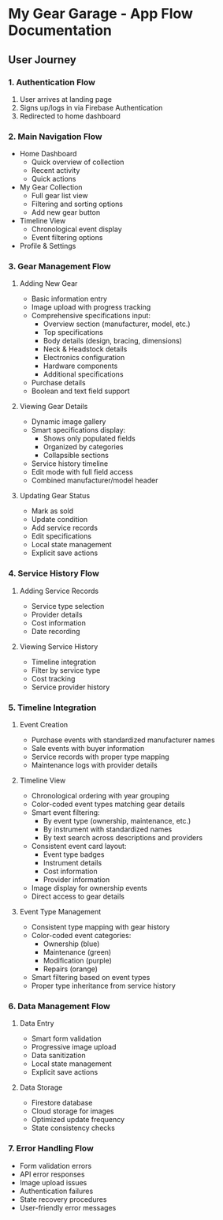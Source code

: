 # My Gear Garage - App Flow Documentation

## User Journey

### 1. Authentication Flow
1. User arrives at landing page
2. Signs up/logs in via Firebase Authentication
3. Redirected to home dashboard

### 2. Main Navigation Flow
- Home Dashboard
  - Quick overview of collection
  - Recent activity
  - Quick actions
- My Gear Collection
  - Full gear list view
  - Filtering and sorting options
  - Add new gear button
- Timeline View
  - Chronological event display
  - Event filtering options
- Profile & Settings

### 3. Gear Management Flow
1. Adding New Gear
   - Basic information entry
   - Image upload with progress tracking
   - Comprehensive specifications input:
     - Overview section (manufacturer, model, etc.)
     - Top specifications
     - Body details (design, bracing, dimensions)
     - Neck & Headstock details
     - Electronics configuration
     - Hardware components
     - Additional specifications
   - Purchase details
   - Boolean and text field support
   
2. Viewing Gear Details
   - Dynamic image gallery
   - Smart specifications display:
     - Shows only populated fields
     - Organized by categories
     - Collapsible sections
   - Service history timeline
   - Edit mode with full field access
   - Combined manufacturer/model header

3. Updating Gear Status
   - Mark as sold
   - Update condition
   - Add service records
   - Edit specifications
   - Local state management
   - Explicit save actions

### 4. Service History Flow
1. Adding Service Records
   - Service type selection
   - Provider details
   - Cost information
   - Date recording
   
2. Viewing Service History
   - Timeline integration
   - Filter by service type
   - Cost tracking
   - Service provider history

### 5. Timeline Integration
1. Event Creation
   - Purchase events with standardized manufacturer names
   - Sale events with buyer information
   - Service records with proper type mapping
   - Maintenance logs with provider details
   
2. Timeline View
   - Chronological ordering with year grouping
   - Color-coded event types matching gear details
   - Smart event filtering:
     - By event type (ownership, maintenance, etc.)
     - By instrument with standardized names
     - By text search across descriptions and providers
   - Consistent event card layout:
     - Event type badges
     - Instrument details
     - Cost information
     - Provider information
   - Image display for ownership events
   - Direct access to gear details

3. Event Type Management
   - Consistent type mapping with gear history
   - Color-coded event categories:
     - Ownership (blue)
     - Maintenance (green)
     - Modification (purple)
     - Repairs (orange)
   - Smart filtering based on event types
   - Proper type inheritance from service history

### 6. Data Management Flow
1. Data Entry
   - Smart form validation
   - Progressive image upload
   - Data sanitization
   - Local state management
   - Explicit save actions
   
2. Data Storage
   - Firestore database
   - Cloud storage for images
   - Optimized update frequency
   - State consistency checks

### 7. Error Handling Flow
- Form validation errors
- API error responses
- Image upload issues
- Authentication failures
- State recovery procedures
- User-friendly error messages 